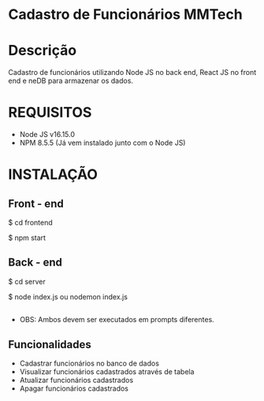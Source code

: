 # Cadastro de Funcionários MMTech

# Descrição
 Cadastro de funcionários utilizando Node JS no back end, React JS no front end e neDB para armazenar os dados.

# REQUISITOS
- Node JS v16.15.0
- NPM 8.5.5 (Já vem instalado junto com o Node JS)

# INSTALAÇÃO
## Front - end
$ cd frontend

$ npm start
## Back - end
$ cd server

$ node index.js ou nodemon index.js
##
- OBS: Ambos devem ser executados em prompts diferentes.

## Funcionalidades

- Cadastrar funcionários no banco de dados
- Visualizar funcionários cadastrados através de tabela
- Atualizar funcionários cadastrados
- Apagar funcionários cadastrados
